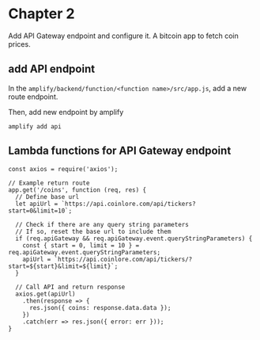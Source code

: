# Chapter 2
Add API Gateway endpoint and configure it. 
A bitcoin app to fetch coin prices.

## add API endpoint
In the `amplify/backend/function/<function name>/src/app.js`, add a new route endpoint.

Then, add new endpoint by amplify
```
amplify add api
```


## Lambda functions for API Gateway endpoint
```
const axios = require('axios');

// Example return route
app.get('/coins', function (req, res) {
  // Define base url
  let apiUrl = `https://api.coinlore.com/api/tickers?start=0&limit=10`;

  // Check if there are any query string parameters
  // If so, reset the base url to include them
  if (req.apiGateway && req.apiGateway.event.queryStringParameters) {
    const { start = 0, limit = 10 } = req.apiGateway.event.queryStringParameters;
    apiUrl = `https://api.coinlore.com/api/tickers/?start=${start}&limit=${limit}`;
  }

  // Call API and return response
  axios.get(apiUrl)
    .then(response => {
      res.json({ coins: response.data.data });
    })
    .catch(err => res.json({ error: err }));
}
```
